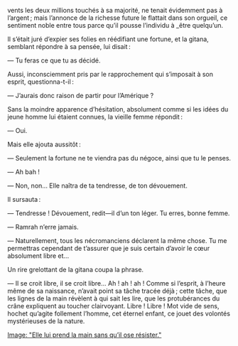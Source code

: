 vents les deux millions touchés à sa majorité, ne tenait évidemment pas à l’argent ; mais l’annonce de la richesse future le flattait dans son orgueil, ce sentiment noble entre tous parce qu’il pousse l’individu à _être quelqu’un.

Il s’était juré d’expier ses folies en réédifiant une fortune, et la gitana,
semblant répondre à sa pensée, lui disait :

— Tu feras ce que tu as décidé.

Aussi, inconsciemment pris par le rapprochement qui s’imposait à son esprit,
questionna-t-il :

— J’aurais donc raison de partir pour l’Amérique ?

Sans la moindre apparence d’hésitation, absolument comme si les idées du
jeune homme lui étaient connues, la vieille femme répondit :

— Oui.

Mais elle ajouta aussitôt :

— Seulement la fortune ne te viendra pas du négoce, ainsi que tu le penses.

— Ah bah !

— Non, non... Elle naîtra de ta tendresse, de ton dévouement.

Il sursauta :

— Tendresse ! Dévouement, redit—il d’un ton léger. Tu erres, bonne femme.

— Ramrah n’erre jamais.

— Naturellement, tous les nécromanciens déclarent la même chose. Tu me permettras cependant de t’assurer que je suis certain d’avoir le cœur absolument libre et...

Un rire grelottant de la gitana coupa la phrase.

— Il se croit libre, il se croit libre... Ah ! ah ! ah ! Comme si l’esprit, à l’heure même de sa naissance, n’avait point sa tâche tracée déjà ; cette
tâche, que les lignes de la main révèlent à qui sait les lire, que les protubérances du crâne expliquent au toucher clairvoyant. Libre ! Libre ! Mot vide de sens, hochet qu’agite follement l’homme, cet éternel enfant, ce jouet des volontés mystérieuses de la nature.

[Image: "Elle lui prend la main sans qu’il ose résister."](../images/1-page-012.JPG)
